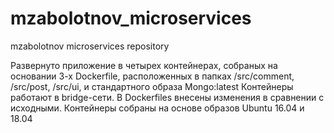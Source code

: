 # mzabolotnov_microservices
mzabolotnov microservices repository

Развернуто приложение в  четырех контейнерах, собраных  на основании 3-х Dockerfile,  расположенных в папках /src/comment, /src/post, /src/ui, и стандартного образа Mongo:latest
Контейнеры работают в  bridge-сети. В Dockerfiles внесены изменения в сравнении с исходными. Контейнеры собраны на основе образов Ubuntu 16.04 и 18.04


